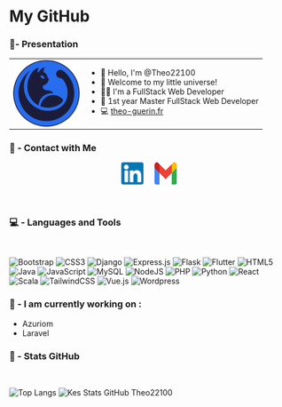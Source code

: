 # My GitHub
<h3>🤝- Presentation</h3>
<table> 
    <tr>
    <td>
    <a href="https://theo-guerin.fr/" target="_blank">
        <img align="middle" src="https://raw.githubusercontent.com/theo22100/README/main/images/Avatar.svg" alt="Theo Guerin | Avatar" width="120px"/>
    </a>
    </td><td>
    <ul>
    <li>👋 Hello, I'm @Theo22100</li>
    <li>📌 Welcome to my little universe!</li>
    <li>👨‍💻 I'm a FullStack Web Developer</li>
    <li>👔 1st year Master FullStack Web Developer</li>
    <li>💻 <a href="https://theo-guerin.fr/" target="_blank">theo-guerin.fr</a></li>
    </ul>
    </td></tr>
</table>

<h3>📱 - Contact with Me</h3>

<div style="text-align: center; display: flex; justify-content: center;">
    <a href="https://www.linkedin.com/in/théo-guérin-b20630192/" target="_blank">
        <img align="left" src="https://raw.githubusercontent.com/theo22100/README/main/images/linkedin.svg" alt="Theo Guerin | LinkedIn" width="40px" style="height: 40px; margin: 0 10px;" />
    </a>
    <a href="mailto:Theo.Guerin35000@gmail.com">
        <img align="left" src="https://raw.githubusercontent.com/theo22100/README/main/images/Gmail.svg" alt="Theo Guerin | GMail" width="40px" style="height: 40px; margin: 0 10px;" />
    </a>
</div>
<br><br>

<h3>💻 - Languages and Tools</h3>

<br>

![Bootstrap](https://img.shields.io/badge/bootstrap-%2300EFFF.svg?style=for-the-badge&logo=bootstrap&logoColor=white)
![CSS3](https://img.shields.io/badge/css3-%231572B6.svg?style=for-the-badge&logo=css3&logoColor=white)
![Django](https://img.shields.io/badge/django-%23FF2F00.svg?style=for-the-badge&logo=django&logoColor=white)
![Express.js](https://img.shields.io/badge/express.js-%23404d59.svg?style=for-the-badge&logo=express&logoColor=%2361DAFB)
![Flask](https://img.shields.io/badge/Flask-%234B0082.svg?style=for-the-badge&logo=flask&logoColor=%23A1c2FB)
![Flutter](https://img.shields.io/badge/Flutter-%2302569B.svg?style=for-the-badge&logo=Flutter&logoColor=white)
![HTML5](https://img.shields.io/badge/html5-%23E34F26.svg?style=for-the-badge&logo=html5&logoColor=white)
![Java](https://img.shields.io/badge/java-%23ED8B00.svg?style=for-the-badge&logo=openjdk&logoColor=white)
![JavaScript](https://img.shields.io/badge/javascript-%23323330.svg?style=for-the-badge&logo=javascript&logoColor=%23F7DF1E)
![MySQL](https://img.shields.io/badge/MySQL-00000F?style=for-the-badge&logo=mysql&logoColor=white)
![NodeJS](https://img.shields.io/badge/node.js-6DA55F?style=for-the-badge&logo=node.js&logoColor=white)
![PHP](https://img.shields.io/badge/php-%23777BB4.svg?style=for-the-badge&logo=php&logoColor=white)
![Python](https://img.shields.io/badge/python-%23DDAD10.svg?style=for-the-badge&logo=python&logoColor=white)
![React](https://img.shields.io/badge/react-%231522B6.svg?style=for-the-badge&logo=react&logoColor=white)
![Scala](https://img.shields.io/badge/Scala-DC322F?style=for-the-badge&logo=scala&logoColor=white)
![TailwindCSS](https://img.shields.io/badge/tailwindcss-%2338B2AC.svg?style=for-the-badge&logo=tailwind-css&logoColor=white)
![Vue.js](https://img.shields.io/badge/vuejs-%2335495e.svg?style=for-the-badge&logo=vuedotjs&logoColor=%234FC08D)
![Wordpress](https://img.shields.io/badge/wordpress-%23000FFF.svg?style=for-the-badge&logo=wordpress&logoColor=white)



<h3> 🌱 - I am currently working on :</h3>

- Azuriom
- Laravel

<h3>🚀 - Stats GitHub</h3>

<br>

![Top Langs](https://github-readme-stats.vercel.app/api/top-langs/?username=Theo22100&layout=donut&theme=dark) ![Kes Stats GitHub Theo22100](https://github-readme-stats.vercel.app/api?username=Theo22100&show_icons=true&theme=dark)
